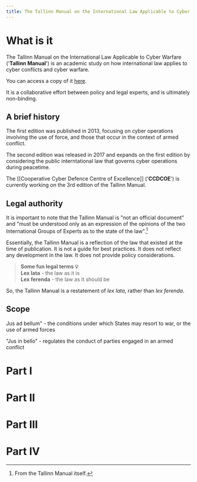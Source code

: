 ```yaml
---
title: The Tallinn Manual on the International Law Applicable to Cyber Warfare
---
```

# What is it
The Tallinn Manual on the International Law Applicable to Cyber Warfare ('**Tallinn Manual**') is an academic study on how international law applies to cyber conflicts and cyber warfare. 

You can access a copy of it [here](https://www.cambridge.org/core/books/tallinn-manual-20-on-the-international-law-applicable-to-cyber-operations/E4FFD83EA790D7C4C3C28FC9CA2FB6C9).

It is a collaborative effort between policy and legal experts, and is ultimately non-binding. 

## A brief history
The first edition was published in 2013, focusing on cyber operations involving the use of force, and those that occur in the context of armed conflict.

The second edition was released in 2017 and expands on the first edition by considering the public interntational law that governs cyber operations during peacetime.

The [[Cooperative Cyber Defence Centre of Excellence]] ('**CCDCOE**') is currently working on the 3rd edition of the Tallinn Manual.

## Legal authority
It is important to note that the Tallinn Manual is "not an official document" and "must be understood only as an expression of the opinions of the two International Groups of Experts as to the state of the law".[^1]

Essentially, the Tallinn Manual is a reflection of the law that existed at the time of publication. It is not a guide for best practices. It does not reflect any development in the law. It does not provide policy considerations. 

> **Some fun legal terms 💡**</br>
**Lex lata** - the law as it is</br>
**Lex ferenda** - the law as it should be

So, the Tallinn Manual is a restatement of *lex lata*, rather than *lex ferenda*.

## Scope

Jus ad bellum" - the conditions under which States may resort to war, or the use of armed forces

"Jus in bello" - regulates the conduct of parties engaged in an armed conflict



# Part I
# Part II
# Part III
# Part IV

[^1]: From the Tallinn Manual itself.